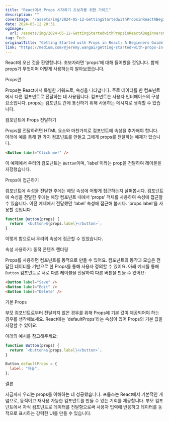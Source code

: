 ```yaml
---
title: "React에서 Props 시작하기 초보자를 위한 가이드"
description: ""
coverImage: "/assets/img/2024-05-12-GettingStartedwithPropsinReactABeginnersGuide_0.png"
date: 2024-05-12 20:31
ogImage: 
  url: /assets/img/2024-05-12-GettingStartedwithPropsinReactABeginnersGuide_0.png
tag: Tech
originalTitle: "Getting Started with Props in React; A Beginners Guide."
link: "https://medium.com/@jeremy.wangai/getting-started-with-props-in-react-a-beginners-guide-58dd5d199f7d"
---
```



React에 오신 것을 환영합니다. 초보자라면 'props'에 대해 들어봤을 것입니다. 함께 props가 무엇이며 어떻게 사용하는지 알아보겠습니다.

Props란

Props는 React에서 특별한 키워드로, 속성을 나타냅니다. 주로 데이터를 한 컴포넌트에서 다른 컴포넌트로 전달하는 데 사용됩니다. 컴포넌트는 사용자 인터페이스의 구성 요소입니다. props는 컴포넌트 간에 통신하기 위해 사용하는 메시지로 생각할 수 있습니다.

컴포넌트에 Props 전달하기



Props를 전달하려면 HTML 요소와 마찬가지로 컴포넌트에 속성을 추가해야 합니다. 아래에 예를 통해 한 가지 컴포넌트를 만들고 그에게 props를 전달하는 예제가 있습니다.

```html
<Button label="Click me!" />
```

이 예제에서 우리의 컴포넌트는 `Button`이며, 'label'이라는 prop을 전달하여 레이블을 지정했습니다.

Props에 접근하기



컴포넌트에 속성을 전달한 후에는 해당 속성에 어떻게 접근하는지 살펴봅시다. 컴포넌트에 속성을 전달한 후에는 해당 컴포넌트 내에서 ‘props’ 객체를 사용하여 속성에 접근할 수 있습니다. 이전 예제에서 전달했던 ‘label’ 속성에 접근해 봅시다. ‘props.label’을 사용할 것입니다.

```javascript
function Button(props) {
  return `<button>${props.label}</button>`;
}
```

이렇게 함으로써 우리의 속성에 접근할 수 있었습니다.

속성 사용하기: 동적 콘텐츠 렌더링



Props를 사용하면 컴포넌트를 동적으로 만들 수 있어요. 컴포넌트의 동작과 모습은 전달된 데이터를 기반으로 한 Props를 통해 사용자 정의할 수 있어요. 아래 예시를 통해 `Button` 컴포넌트로 서로 다른 레이블을 전달하여 다른 버튼을 만들 수 있어요:

```html
<Button label="Save" />
<Button label="Edit" />
<Button label="Delete" />
```

기본 Props

부모 컴포넌트로부터 전달되지 않은 경우를 위해 Props에 기본 값이 제공되어야 하는 경우를 생각해보세요. React에는 'defaultProps'라는 속성이 있어 Props의 기본 값을 지정할 수 있어요.



아래의 예시를 참고해주세요:

```javascript
function Button(props) {
  return `<button>${props.label}</button>`;
}

Button.defaultProps = {
  label: "제출",
};
```

결론


지금까지 우리는 props를 이해하는 데 성공했습니다. 프롭스는 React에서 기본적인 개념으로, 동적이고 재사용 가능한 컴포넌트를 만들 수 있는 기회를 제공합니다. 부모 컴포넌트에서 자식 컴포넌트로 데이터를 전달함으로써 사용자 입력에 반응하고 데이터를 동적으로 표시하는 강력한 UI를 만들 수 있습니다.